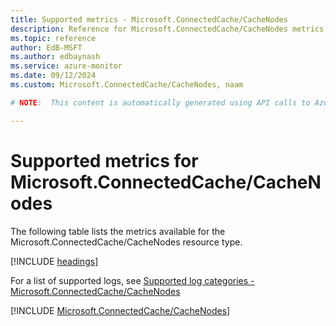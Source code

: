 ```yaml
---
title: Supported metrics - Microsoft.ConnectedCache/CacheNodes
description: Reference for Microsoft.ConnectedCache/CacheNodes metrics in Azure Monitor.
ms.topic: reference
author: EdB-MSFT
ms.author: edbaynash
ms.service: azure-monitor
ms.date: 09/12/2024
ms.custom: Microsoft.ConnectedCache/CacheNodes, naam

# NOTE:  This content is automatically generated using API calls to Azure. Any edits made on these files will be overwritten in the next run of the script. 

---
```


  
# Supported metrics for Microsoft.ConnectedCache/CacheNodes
  
The following table lists the metrics available for the Microsoft.ConnectedCache/CacheNodes resource type.  
  
  
[!INCLUDE [headings](~/reusable-content/ce-skilling/azure/includes/azure-monitor/reference/metrics/metrics-headings.md)]  
  
  
  
For a list of supported logs, see [Supported log categories - Microsoft.ConnectedCache/CacheNodes](../supported-logs/microsoft-connectedcache-cachenodes-logs.md)  
  
 

[!INCLUDE [Microsoft.ConnectedCache/CacheNodes](~/reusable-content/ce-skilling/azure/includes/azure-monitor/reference/metrics/microsoft-connectedcache-cachenodes-metrics-include.md)]  

